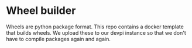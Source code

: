 Wheel builder
====


Wheels are python package format.
This repo contains a docker template that builds wheels.
We upload these to our devpi instance so that we don't have
to compile packages again and again.
